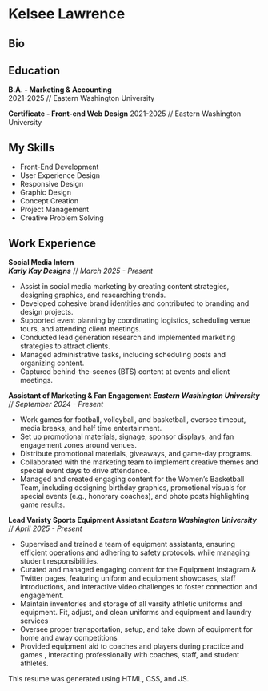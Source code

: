 # Kelsee Lawrence

## Bio


## Education

**B.A. - Marketing & Accounting** <br>
2021-2025 // Eastern Washington University

**Certificate - Front-end Web Design**
2021-2025 // Eastern Washington University

## My Skills
* Front-End Development
* User Experience Design
* Responsive Design
* Graphic Design
* Concept Creation
* Project Management
* Creative Problem Solving


## Work Experience

**Social Media Intern** <br>
***Karly Kay Designs*** // *March 2025 - Present* <br>
* Assist in social media marketing by creating content strategies, designing graphics, and researching trends. 
* Developed cohesive brand identities and contributed to branding and design projects.
* Supported event planning by coordinating logistics, scheduling venue tours, and attending client meetings.
* Conducted lead generation research and implemented marketing strategies to attract clients.
* Managed administrative tasks, including scheduling posts and organizing content. 
* Captured behind-the-scenes (BTS) content at events and client meetings.


**Assistant of Marketing & Fan Engagement**
***Eastern Washington University*** // *September 2024 - Present* <br>

* Work games for football, volleyball, and basketball, oversee timeout, media breaks, and half time entertainment. 
* Set up promotional materials, signage, sponsor displays, and fan engagement zones around venues. 
* Distribute promotional materials, giveaways, and game-day programs.
* Collaborated with the marketing team to implement creative themes and special event days to drive attendance.
* Managed and created engaging content for the Women’s Basketball Team, including designing birthday graphics, promotional visuals for special events (e.g., honorary coaches), and photo posts highlighting game results.



**Lead Varisty Sports Equipment Assistant**
***Eastern Washington University*** // *April 2025 - Present* <br>

* Supervised and trained a team of equipment assistants, ensuring efficient operations and adhering to safety protocols. while managing student responsibilities.
* Curated and managed engaging content for the Equipment Instagram & Twitter pages, featuring uniform and equipment showcases, staff introductions, and interactive video challenges to foster connection and engagement.
* Maintain inventories and storage of all varsity athletic uniforms and equipment. Fit, adjust, and clean uniforms and equipment and laundry services
* Oversee proper transportation, setup, and take down of equipment for home and away competitions
* Provided equipment aid to coaches and players during practice and games , interacting professionally with coaches, staff, and student athletes.









This resume was generated using HTML, CSS, and JS.
